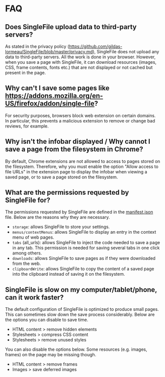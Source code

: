 # FAQ

## Does SingleFile upload data to third-party servers?
As stated in the privacy policy (https://github.com/gildas-lormeau/SingleFile/blob/master/privacy.md), SingleFile does not upload any data to third-party servers. All the work is done in your browser. However, when you save a page with SingleFile, it can download resources (images, CSS, frame contents, fonts etc.) that are not displayed or not cached but present in the page.

## Why can't I save some pages like https://addons.mozilla.org/en-US/firefox/addon/single-file?
For security purposes, browsers block web extension on certain domains. In particular, this prevents a malicious extension to remove or change bad reviews, for example.

## Why isn't the infobar displayed / Why cannot I save a page from the filesystem in Chrome?
By default, Chrome extensions are not allowed to access to pages stored on the filesystem. Therefore, why you must enable the option "Allow access to file URLs" in the extension page to display the infobar when viewing a saved page, or to save a page stored on the filesystem.

## What are the permissions requested by SingleFile for?
The permissions requested by SingleFile are defined in the [manifest.json](https://github.com/gildas-lormeau/SingleFile/blob/master/manifest.json) file. Below are the reasons why they are necessary.
 - `storage`: allows SingleFile to store your settings.
 - `menus/contextMenus`: allows SingleFile to display an entry in the context menu of web pages.
 - `tabs` (all_urls): allows SingleFile to inject the code needed to save a page in any tab. This permission is needed for saving several tabs in one click among others.
 - `downloads`: allows SingleFile to save pages as if they were downloaded from the web.
 - `clipboardWrite`: allows SingleFile to copy the content of a saved page into the clipboard instead of saving it on the filesystem.

## SingleFile is slow on my computer/tablet/phone, can it work faster?
The default configuration of SingleFile is optimized to produce small pages. This can sometimes slow down the save process considerably. Below are the options you can disable to save time.
 - HTML content > remove hidden elements
 - Stylesheets > compress CSS content
 - Stylesheets > remove unused styles

You can also disable the options below. Some resources (e.g. images, frames) on the page may be missing though.
 - HTML content > remove frames
 - Images > save deferred images
